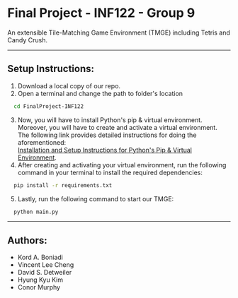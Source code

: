 # Final Project - INF122 - Group 9
An extensible Tile-Matching Game Environment (TMGE) including Tetris and Candy Crush.
***
## Setup Instructions:
1) Download a local copy of our repo.
2) Open a terminal and change the path to folder's location 
```bash
  cd FinalProject-INF122
```
3) Now, you will have to install Python's pip & virtual environment. Moreover, you will have to create and activate a virtual environment. <br>The following link provides detailed instructions for doing the aforementioned: <br>[Installation and Setup Instructions for Python's Pip & Virtual Environment](https://packaging.python.org/en/latest/guides/installing-using-pip-and-virtual-environments/#creating-a-virtual-environment). 
4) After creating and activating your virtual environment, run the following command in your terminal to install the required dependencies:
```bash
  pip install -r requirements.txt
```
5) Lastly, run the following command to start our TMGE:
```bash
  python main.py
```
***
## Authors: 
- Kord A. Boniadi
- Vincent Lee Cheng
- David S. Detweiler
- Hyung Kyu Kim
- Conor Murphy

